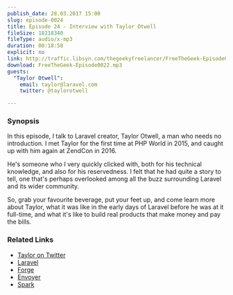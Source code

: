```yaml
---
publish_date: 28.03.2017 15:00
slug: episode-0024
title: Episode 24 - Interview with Taylor Otwell
fileSize: 18218340
fileType: audio/x-mp3
duration: 00:18:58
explicit: no
link: http://traffic.libsyn.com/thegeekyfreelancer/FreeTheGeek-Episode0024.mp3
download: FreeTheGeek-Episode0022.mp3
guests:
  "Taylor Otwell":
    email: taylor@laravel.com
    twitter: @taylorotwell

---
```

### Synopsis

In this episode, I talk to Laravel creator, Taylor Otwell, a man who needs no introduction.
I met Taylor for the first time at PHP World in 2015, and caught up with him again at ZendCon in 2016.

He's someone who I very quickly clicked with, both for his technical knowledge, and also for his reservedness. I felt that he had quite a story to tell, one that's perhaps overlooked among all the buzz surrounding Laravel and its wider community.

So, grab your favourite beverage, put your feet up, and come learn more about Taylor, what it was like in the early days of Laravel before he was at it full-time, and what it's like to build real products that make money and pay the bills.

### Related Links

- [Taylor on Twitter](https://twitter.com/taylorotwell)
- [Laravel](https://t.co/lrThgkRXgU)
- [Forge](https://forge.laravel.com/)
- [Envoyer](https://envoyer.io/)
- [Spark](https://spark.laravel.com/)
